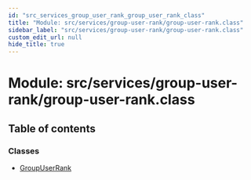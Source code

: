 ```yaml
---
id: "src_services_group_user_rank_group_user_rank_class"
title: "Module: src/services/group-user-rank/group-user-rank.class"
sidebar_label: "src/services/group-user-rank/group-user-rank.class"
custom_edit_url: null
hide_title: true
---
```


# Module: src/services/group-user-rank/group-user-rank.class

## Table of contents

### Classes

- [GroupUserRank](../classes/src_services_group_user_rank_group_user_rank_class.groupuserrank.md)
